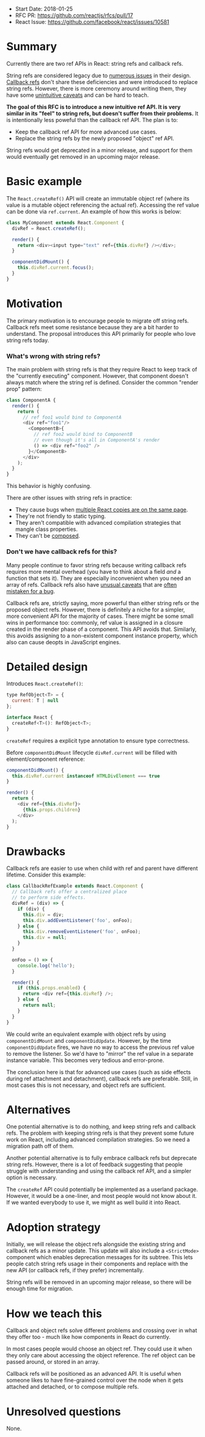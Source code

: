 - Start Date: 2018-01-25
- RFC PR: https://github.com/reactjs/rfcs/pull/17
- React Issue: https://github.com/facebook/react/issues/10581

# Summary

Currently there are two ref APIs in React: string refs and callback refs.

String refs are considered legacy due to [numerous issues](https://github.com/facebook/react/issues/1373) in their design. [Callback refs](https://reactjs.org/docs/refs-and-the-dom.html) don't share these deficiencies and were introduced to replace string refs. However, there is more ceremony around writing them, they have some [unintuitive caveats](https://reactjs.org/docs/refs-and-the-dom.html#caveats-with-callback-refs) and can be hard to teach.

**The goal of this RFC is to introduce a new intuitive ref API. It is very similar in its "feel" to string refs, but doesn't suffer from their problems.** It is intentionally less poweful than the callback ref API. The plan is to:

* Keep the callback ref API for more advanced use cases.
* Replace the string refs by the newly proposed "object" ref API.

String refs would get deprecated in a minor release, and support for them would eventually get removed in an upcoming major release.

# Basic example

The `React.createRef()` API will create an immutable object ref (where its value is a mutable object referencing the actual ref). Accessing the ref value can be done via `ref.current`. An example of how this works is below:

```js
class MyComponent extends React.Component {
  divRef = React.createRef();

  render() {
    return <div><input type="text" ref={this.divRef} /></div>;
  }

  componentDidMount() {
    this.divRef.current.focus();
  }
}
```

# Motivation

The primary motivation is to encourage people to migrate off string refs. Callback refs meet some resistance because they are a bit harder to understand. The proposal introduces this API primarily for people who love string refs today.

### What's wrong with string refs?

The main problem with string refs is that they require React to keep track of the "currently executing" component. However, that component doesn't always match where the string ref is defined. Consider the common "render prop" pattern:

```js
class ComponentA {
  render() {
    return (
      // ref foo1 would bind to ComponentA
      <div ref="foo1"/>
        <ComponentB>{
          // ref foo2 would bind to ComponentB
          // even though it's all in ComponentA's render
          () => <div ref="foo2" />
        }</ComponentB>
      </div>
    );
  }
}
```

This behavior is highly confusing.

There are other issues with string refs in practice:

* They cause bugs when [multiple React copies are on the same page](https://reactjs.org/warnings/refs-must-have-owner.html).
* They're not friendly to static typing.
* They aren't compatible with advanced compilation strategies that mangle class properties.
* They can't be [composed](https://github.com/ide/react-clone-referenced-element/).

### Don't we have callback refs for this?

Many people continue to favor string refs because writing callback refs requires more mental overhead (you have to think about a field *and* a function that sets it). They are especially inconvenient when you need an array of refs. Callback refs also have [unusual caveats](https://reactjs.org/docs/refs-and-the-dom.html#caveats-with-callback-refs) that are [often](https://github.com/facebook/react/issues/9328) [mistaken for a bug](https://github.com/facebook/react/issues/8619).

Callback refs are, strictly saying, more powerful than either string refs or the proposed object refs. However, there is definitely a niche for a simpler, more convenient API for the majority of cases. There might be some small wins in performance too: commonly, ref value is assigned in a closure created in the render phase of a component. This API avoids that. Similarly, this avoids assigning to a non-existent component instance property, which also can cause deopts in JavaScript engines.

# Detailed design

Introduces `React.createRef()`:

```js
type RefObject<T> = {
  current: T | null
};

interface React {
  createRef<T>(): RefObject<T>;
}
```

`createRef` requires a explicit type annotation to ensure type correctness.

Before `componentDidMount` lifecycle `divRef.current` will be filled with element/component reference:

```js
componentDidMount() {
  this.divRef.current instanceof HTMLDivElement === true
}

render() {
  return (
    <div ref={this.divRef}>
      {this.props.children}
    </div>
  );
}
```

# Drawbacks

Callback refs are easier to use when child with ref and parent have different lifetime. Consider this example:

```js
class CallbackRefExample extends React.Component {
  // Callback refs offer a centralized place
  // to perform side effects.
  divRef = (div) => {
    if (div) {
      this.div = div;
      this.div.addEventListener('foo', onFoo);
    } else {
      this.div.removeEventListener('foo', onFoo);
      this.div = null;
    }
  }

  onFoo = () => {
    console.log('hello');
  }

  render() {
    if (this.props.enabled) {
      return <div ref={this.divRef} />;
    } else {
      return null;
    }
  }
}
```

We could write an equivalent example with object refs by using `componentDidMount` and `componentDidUpdate`. However, by the time `componentDidUpdate` fires, we have no way to access the previous ref value to remove the listener. So we'd have to "mirror" the ref value in a separate instance variable. This becomes very tedious and error-prone.

The conclusion here is that for advanced use cases (such as side effects during ref attachment and detachment), callback refs are preferable. Still, in most cases this is not necessary, and object refs are sufficient.

# Alternatives

One potential alternative is to do nothing, and keep string refs and callback refs. The problem with keeping string refs is that they prevent some future work on React, including advanced compilation strategies. So we need a migration path off of them.

Another potential alternative is to fully embrace callback refs but deprecate string refs. However, there is a lot of feedback suggesting that people struggle with understanding and using the callback ref API, and a simpler option is necessary.

The `createRef` API could potentially be implemented as a userland package. However, it would be a one-liner, and most people would not know about it. If we wanted everybody to use it, we might as well build it into React.

# Adoption strategy

Initially, we will release the object refs alongside the existing string and callback refs as a minor update. This update will also include a `<StrictMode>` component which enables deprecation messages for its subtree. This lets people catch string refs usage in their components and replace with the new API (or callback refs, if they prefer) incrementally.

String refs will be removed in an upcoming major release, so there will be enough time for migration.

# How we teach this

Callback and object refs solve different problems and crossing over in what they offer too - much like how components in React do currently.

In most cases people would choose an object ref. They could use it when they only care about accessing the object reference. The ref object can be passed around, or stored in an array.

Callback refs will be positioned as an advanced API. It is useful when someone likes to have fine-grained control over the node when it gets attached and detached, or to compose multiple refs.

# Unresolved questions

None.
